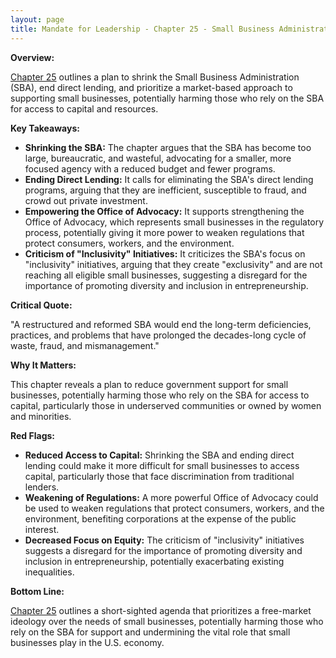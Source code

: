 ```yaml
---
layout: page
title: Mandate for Leadership - Chapter 25 - Small Business Administration - TL;DR
---
```


**Overview:**

[Chapter 25](../../documents/project_2025_chapters/chapter_25.pdf) outlines a plan to shrink the Small Business Administration (SBA), end direct lending, and prioritize a market-based approach to supporting small businesses, potentially harming those who rely on the SBA for access to capital and resources.

**Key Takeaways:**

* **Shrinking the SBA:** The chapter argues that the SBA has become too large, bureaucratic, and wasteful, advocating for a smaller, more focused agency with a reduced budget and fewer programs.
* **Ending Direct Lending:** It calls for eliminating the SBA's direct lending programs, arguing that they are inefficient, susceptible to fraud, and crowd out private investment.
* **Empowering the Office of Advocacy:** It supports strengthening the Office of Advocacy, which represents small businesses in the regulatory process, potentially giving it more power to weaken regulations that protect consumers, workers, and the environment.
* **Criticism of "Inclusivity" Initiatives:** It criticizes the SBA's focus on "inclusivity" initiatives, arguing that they create "exclusivity" and are not reaching all eligible small businesses, suggesting a disregard for the importance of promoting diversity and inclusion in entrepreneurship.

**Critical Quote:**

"A restructured and reformed SBA would end the long-term deficiencies, practices, and problems that have prolonged the decades-long cycle of waste, fraud, and mismanagement."

**Why It Matters:**

This chapter reveals a plan to reduce government support for small businesses, potentially harming those who rely on the SBA for access to capital, particularly those in underserved communities or owned by women and minorities.

**Red Flags:**

* **Reduced Access to Capital:**  Shrinking the SBA and ending direct lending could make it more difficult for small businesses to access capital, particularly those that face discrimination from traditional lenders.
* **Weakening of Regulations:**  A more powerful Office of Advocacy could be used to weaken regulations that protect consumers, workers, and the environment, benefiting corporations at the expense of the public interest.
* **Decreased Focus on Equity:**  The criticism of "inclusivity" initiatives suggests a disregard for the importance of promoting diversity and inclusion in entrepreneurship, potentially exacerbating existing inequalities.

**Bottom Line:**

[Chapter 25](../../documents/project_2025_chapters/chapter_25.pdf) outlines a short-sighted agenda that prioritizes a free-market ideology over the needs of small businesses, potentially harming those who rely on the SBA for support and undermining the vital role that small businesses play in the U.S. economy. 
